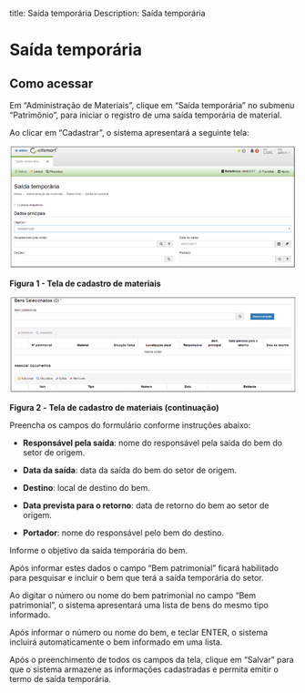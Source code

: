 title: Saída temporária
Description: Saída temporária

# Saída temporária

Como acessar
------------

Em “Administração de Materiais”, clique em “Saída temporária” no submenu
“Patrimônio”, para iniciar o registro de uma saída temporária de material.

Ao clicar em “Cadastrar”, o sistema apresentará a seguinte tela:

   ![figura](images/exit-1.png)
   
   **Figura 1 - Tela de cadastro de materiais**
   
   ![figura](images/exit-2.png)
   
   **Figura 2 -** **Tela de cadastro de materiais (continuação)**

Preencha os campos do formulário conforme instruções abaixo:

-   **Responsável pela saída**: nome do responsável pela saída do bem do setor
    de origem.

-   **Data da saída**: data da saída do bem do setor de origem.

-   **Destino**: local de destino do bem.

-   **Data prevista para o retorno**: data de retorno do bem ao setor de origem.

-   **Portador**: nome do responsável pelo bem do destino.

Informe o objetivo da saída temporária do bem.

Após informar estes dados o campo “Bem patrimonial” ficará habilitado para
pesquisar e incluir o bem que terá a saída temporária do setor.

Ao digitar o número ou nome do bem patrimonial no campo “Bem patrimonial”, o
sistema apresentará uma lista de bens do mesmo tipo informado.

Após informar o número ou nome do bem, e teclar ENTER, o sistema incluirá
automaticamente o bem informado em uma lista.

Após o preenchimento de todos os campos da tela, clique em “Salvar” para que o
sistema armazene as informações cadastradas e permita emitir o termo de saída
temporária.
